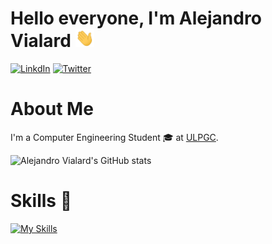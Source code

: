 # **Hello everyone, I'm Alejandro Vialard** <img src="https://raw.githubusercontent.com/ABSphreak/ABSphreak/master/gifs/Hi.gif" width="30px">


[![LinkdIn](https://img.shields.io/badge/-LinkedIn-blue?style=flat&logo=linkedin)](https://www.linkedin.com/in/alejandro-vialard-santana-a5a3b2226/)
[![Twitter](https://img.shields.io/badge/-Twitter-blue?style=flat&logo=twitter&logoColor=white)](https://twitter.com/alex_vs7)

# About Me
I'm a Computer Engineering Student 🎓 at [ULPGC](https://www.ulpgc.es). 

![Alejandro Vialard's GitHub stats](https://github-readme-stats.vercel.app/api/?username=alejandrovialardsantana&count_private=true&theme=tokyonight&showicons=true)

# Skills 🚀
[![My Skills](https://skills.thijs.gg/icons?i=java,python,html,css,javascript,git&theme=dark)](https://skills.thijs.gg)